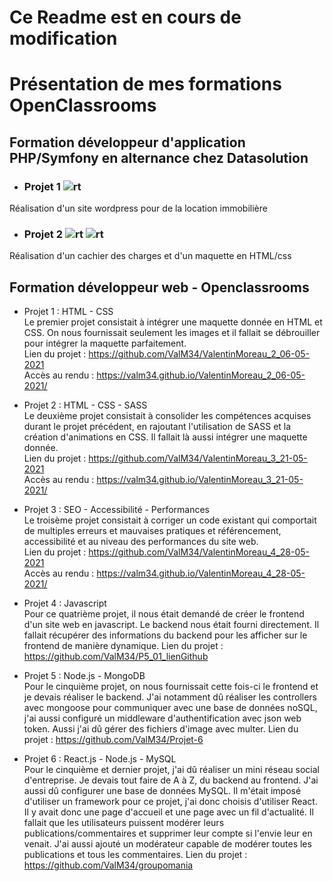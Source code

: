 # Ce Readme est en cours de modification

# <b>Présentation de mes formations OpenClassrooms</b>

## Formation développeur d'application PHP/Symfony en alternance chez Datasolution  

- ### Projet 1 ![rt](https://img.shields.io/badge/-WORDPRESS-%23207196)
Réalisation d'un site wordpress pour de la location immobilière

- ### Projet 2 ![rt](https://img.shields.io/badge/-HTML-%23e96228) ![rt](https://img.shields.io/badge/-CSS-%230068ba)
Réalisation d'un cachier des charges et d'un maquette en HTML/css

## Formation développeur web - Openclassrooms  

- Projet 1 : HTML - CSS  
Le premier projet consistait à intégrer une maquette donnée en HTML et CSS. On nous fournissait seulement les images et il fallait se débrouiller pour intégrer la maquette parfaitement.  
Lien du projet : https://github.com/ValM34/ValentinMoreau_2_06-05-2021  
Accès au rendu : https://valm34.github.io/ValentinMoreau_2_06-05-2021/  

- Projet 2 : HTML - CSS - SASS  
Le deuxième projet consistait à consolider les compétences acquises durant le projet précédent, en rajoutant l'utilisation de SASS et la création d'animations en CSS. Il fallait là aussi intégrer une maquette donnée.  
Lien du projet : https://github.com/ValM34/ValentinMoreau_3_21-05-2021  
Accès au rendu : https://valm34.github.io/ValentinMoreau_3_21-05-2021/  

- Projet 3 : SEO - Accessibilité - Performances  
Le troisème projet consistait à corriger un code existant qui comportait de multiples erreurs et mauvaises pratiques et référencement, accessibilité et au niveau des performances du site web.  
Lien du projet : https://github.com/ValM34/ValentinMoreau_4_28-05-2021  
Accès au rendu : https://valm34.github.io/ValentinMoreau_4_28-05-2021/  

- Projet 4 : Javascript  
Pour ce quatrième projet, il nous était demandé de créer le frontend d'un site web en javascript. Le backend nous était fourni directement. Il fallait récupérer des informations du backend pour les afficher sur le frontend de manière dynamique.
Lien du projet : https://github.com/ValM34/P5_01_lienGithub  

- Projet 5 : Node.js - MongoDB  
Pour le cinquième projet, on nous fournissait cette fois-ci le frontend et je devais réaliser le backend. J'ai notamment dû réaliser les controllers avec mongoose pour communiquer avec une base de données noSQL, j'ai aussi configuré un middleware d'authentification avec json web token. Aussi j'ai dû gérer des fichiers d'image avec multer.
Lien du projet : https://github.com/ValM34/Projet-6  

- Projet 6 : React.js - Node.js - MySQL  
Pour le cinquième et dernier projet, j'ai dû réaliser un mini réseau social d'entreprise. Je devais tout faire de A à Z, du backend au frontend. J'ai aussi dû configurer une base de données MySQL. Il m'était imposé d'utiliser un framework pour ce projet, j'ai donc choisis d'utiliser React. Il y avait donc une page d'accueil et une page avec un fil d'actualité. Il fallait que les utilisateurs puissent modérer leurs publications/commentaires et supprimer leur compte si l'envie leur en venait. J'ai aussi ajouté un modérateur capable de modérer toutes les publications et tous les commentaires.
Lien du projet : https://github.com/ValM34/groupomania
